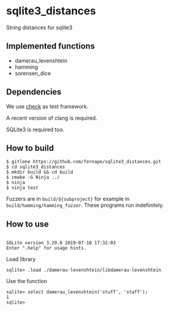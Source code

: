 # sqlite3_distances
String distances for sqlite3

## Implemented functions

* damerau_levenshtein
* hamming
* sorensen_dice

## Dependencies

We use [check](https://libcheck.github.io/check/) as test framework.

A recent version of clang is required.

SQLite3 is required too.

## How to build

```
$ gitlone https://github.com/fernape/sqlite3_distances.git
$ cd sqlite3_distances
$ mkdir build && cd build
$ cmake -G Ninja ../
$ ninja
$ ninja test
```

Fuzzers are in `build/${subproject}` for example in `build/hamming/hamming_fuzzer`. These programs run indefinitely.

## How to use

```sqlite3 test.db

SQLite version 3.29.0 2019-07-10 17:32:03
Enter ".help" for usage hints.
```

Load library

`sqlite> .load ./damerau-levenshtein/libdamerau-levenshtein`

Use the function

```sqlite
sqlite> select damerau_levenshtein('stuff', 'staff');
1
sqlite>
```
